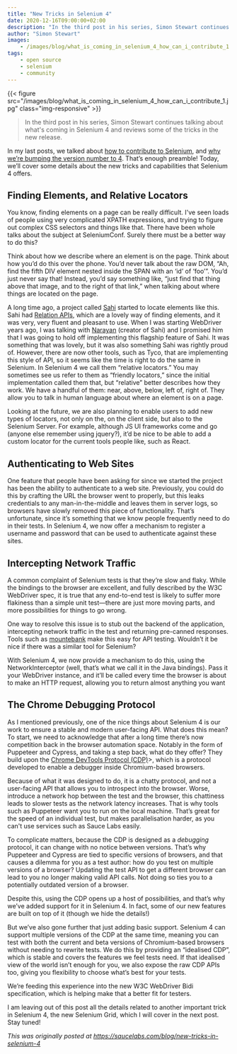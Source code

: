 ```yaml
---
title: "New Tricks in Selenium 4"
date: 2020-12-16T09:00:00+02:00
description: "In the third post in his series, Simon Stewart continues talking about what's coming in Selenium 4 and reviews some of the tricks in the new release."
author: "Simon Stewart"
images:
    - /images/blog/what_is_coming_in_selenium_4_how_can_i_contribute_1.jpg
tags:
    - open source
    - selenium
    - community
---
```


{{< figure src="/images/blog/what_is_coming_in_selenium_4_how_can_i_contribute_1.jpg" class="img-responsive" >}}

>In the third post in his series, Simon Stewart continues talking about 
>what's coming in Selenium 4 and reviews some of the tricks in the new release.

In my last posts, we talked about 
[how to contribute to Selenium](/blog/what_is_coming_in_selenium_4_how_can_i_contribute), and 
[why we’re bumping the version number to 4](/blog/what_is_coming_in_selenium_4_why_the_major_version_bump). 
That’s enough preamble! Today, we’ll cover some details about the new tricks and capabilities 
that Selenium 4 offers.

## Finding Elements, and Relative Locators

You know, finding elements on a page can be really difficult. I've seen loads of people using
very complicated XPATH expressions, and trying to figure out complex CSS selectors and things 
like that. There have been whole talks about the subject at SeleniumConf. Surely there must
be a better way to do this?

Think about how we describe where an element is on the page. Think about how you’d do this
over the phone. You’d never talk about the raw DOM, “Ah, find the fifth DIV element nested
inside the SPAN with an ‘id’ of ‘foo’”. You’d just never say that! Instead, you’d say 
something like, “just find that thing above that image, and to the right of that link,” 
when talking about where things are located on the page.

A long time ago, a project called [Sahi](https://sahipro.com) started to locate elements 
like this. Sahi had [Relation APIs](https://sahipro.com/docs/sahi-apis/accessor-api-basics.html#Use%20of%20Positional%20Relation%20APIs), which are a lovely way of finding elements, 
and it was very, very fluent and pleasant to use. When I was starting WebDriver years ago, 
I was talking with [Narayan](https://twitter.com/narayanraman) (creator of Sahi) and I 
promised him that I was going to hold off implementing this flagship feature of Sahi. It 
was something that was lovely, but it was also something Sahi was rightly proud of. However, 
there are now other tools, such as Tyco, that are implementing this style of API, so it 
seems like the time is right to do the same in Selenium. In Selenium 4 we call them 
“relative locators.” You may sometimes see us refer to them as “friendly locators,” since the 
initial implementation called them that, but “relative” better describes how they work. We 
have a handful of them: near, above, below, left of, right of. They allow you to talk in human 
language about where an element is on a page.

Looking at the future, we are also planning to enable users to add new types of locators, 
not only on the, on the client side, but also to the Selenium Server. For example, although 
JS UI frameworks come and go (anyone else remember using jquery?), it’d be nice to be able 
to add a custom locator for the current tools people like, such as React.

## Authenticating to Web Sites

One feature that people have been asking for since we started the project has been the ability 
to authenticate to a web site. Previously, you could do this by crafting the URL the browser 
went to properly, but this leaks credentials to any man-in-the-middle and leaves them in server 
logs, so browsers have slowly removed this piece of functionality. That’s unfortunate, since 
it’s something that we know people frequently need to do in their tests. In Selenium 4, we 
now offer a mechanism to register a username and password that can be used to authenticate against these sites.

## Intercepting Network Traffic

A common complaint of Selenium tests is that they’re slow and flaky. While the bindings to the 
browser are excellent, and fully described by the W3C WebDriver spec, it is true that any end-to-end 
test is likely to suffer more flakiness than a simple unit test—there are just more moving parts, 
and more possibilities for things to go wrong.

One way to resolve this issue is to stub out the backend of the application, intercepting network 
traffic in the test and returning pre-canned responses. Tools such as [mountebank](http://www.mbtest.org) 
make this easy for API testing. Wouldn’t it be nice if there was a similar tool for Selenium?

With Selenium 4, we now provide a mechanism to do this, using the NetworkInterceptor (well, that’s 
what we call it in the Java bindings). Pass it your WebDriver instance, and it’ll be called every time 
the browser is about to make an HTTP request, allowing you to return almost anything you want

## The Chrome Debugging Protocol

As I mentioned previously, one of the nice things about Selenium 4 is our work to ensure a stable 
and modern user-facing API. What does this mean? To start, we need to acknowledge that after a long 
time there’s now competition back in the browser automation space. Notably in the form of Puppeteer 
and Cypress, and taking a step back, what do they offer? They build upon the 
[Chrome DevTools Protocol (CDP)](https://chromedevtools.github.io/devtools-protocol/)>, which is a 
protocol developed to enable a debugger inside Chromium-based browsers.

Because of what it was designed to do, it is a chatty protocol, and not a user-facing API that 
allows you to introspect into the browser. Worse, introduce a network hop between the test and the 
browser, this chattiness leads to slower tests as the network latency increases. That is why tools 
such as Puppeteer want you to run on the local machine. That’s great for the speed of an individual 
test, but makes parallelisation harder, as you can't use services such as Sauce Labs easily.

To complicate matters, because the CDP is designed as a _debugging_ protocol, it can change with no 
notice between versions. That’s why Puppeteer and Cypress are tied to specific versions of browsers, 
and that causes a dilemma for you as a test author: how do you test on multiple versions of a browser? 
Updating the test API to get a different browser can lead to you no longer making valid API calls. 
Not doing so ties you to a potentially outdated version of a browser.

Despite this, using the CDP opens up a host of possibilities, and that’s why we’ve added support 
for it in Selenium 4. In fact, some of our new features are built on top of it (though we hide the details!)

But we’ve also gone further that just adding basic support. Selenium 4 can support multiple versions 
of the CDP at the same time, meaning you can test with both the current and beta versions of Chromium-based 
browsers without needing to rewrite tests. We do this by providing an “idealised CDP”, which is 
stable and covers the features we feel tests need. If that idealised view of the world isn’t enough 
for you, we also expose the raw CDP APIs too, giving you flexibility to choose what’s best for your tests.

We’re feeding this experience into the new W3C WebDriver Bidi specification, which is helping make that 
a better fit for testers.

I am leaving out of this post all the details related to another important trick in Selenium 4, the new 
Selenium Grid, which I will cover in the next post. Stay tuned!


*This was originally posted at https://saucelabs.com/blog/new-tricks-in-selenium-4*
